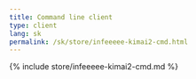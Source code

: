 ```yaml
---
title: Command line client
type: client
lang: sk
permalink: /sk/store/infeeeee-kimai2-cmd.html
---
```


{% include store/infeeeee-kimai2-cmd.md %}
